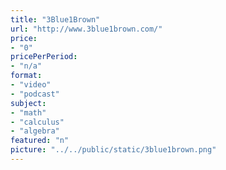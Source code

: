 ```yaml
---
title: "3Blue1Brown"
url: "http://www.3blue1brown.com/"
price: 
- "0"
pricePerPeriod: 
- "n/a"
format: 
- "video"
- "podcast"
subject: 
- "math"
- "calculus"
- "algebra"
featured: "n"
picture: "../../public/static/3blue1brown.png"
---
```

